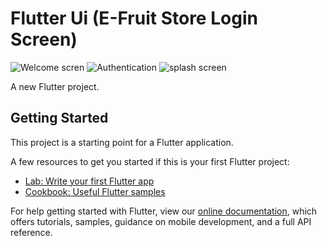 # Flutter Ui (E-Fruit Store Login Screen)

![Welcome scren](https://user-images.githubusercontent.com/87581799/132853682-b09005c5-8345-4a44-9cbc-f9eaa98170a5.png)
![Authentication](https://user-images.githubusercontent.com/87581799/132853692-6351c787-7e94-4daf-8fe4-ab17fb02922b.png)
![splash screen](https://user-images.githubusercontent.com/87581799/132853696-482472b3-5bcc-4ff4-822d-9cec641c5e02.png)



A new Flutter project.

## Getting Started

This project is a starting point for a Flutter application.

A few resources to get you started if this is your first Flutter project:

- [Lab: Write your first Flutter app](https://flutter.dev/docs/get-started/codelab)
- [Cookbook: Useful Flutter samples](https://flutter.dev/docs/cookbook)

For help getting started with Flutter, view our
[online documentation](https://flutter.dev/docs), which offers tutorials,
samples, guidance on mobile development, and a full API reference.
